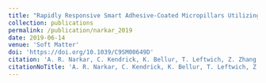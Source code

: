 ```yaml
---
title: "Rapidly Responsive Smart Adhesive-Coated Micropillars Utilizing Catechol-Boronate Complexation Chemistry"
collection: publications
permalink: /publication/narkar_2019
date: 2019-06-14
venue: 'Soft Matter'
doi: 'https://doi.org/10.1039/C9SM00649D'
citation: 'A. R. Narkar, C. Kendrick, K. Bellur, T. Leftwich, Z. Zhang and B. P. Lee, “Rapidly Responsive Smart Adhesive-Coated Micropillars Utilizing Catechol-Boronate Complexation Chemistry”, Soft Matter, 15, pp. 5474-5482, 2019.'
citationNoTitle: 'A. R. Narkar, C. Kendrick, K. Bellur, T. Leftwich, Z. Zhang and B. P. Lee, Soft Matter, 15, pp. 5474-5482, 2019.'
---
```

